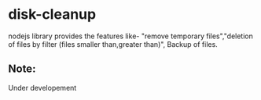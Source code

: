 # disk-cleanup
nodejs library provides the features like- "remove temporary files","deletion of files by filter (files smaller than,greater than)", Backup of files.

## Note:
Under developement